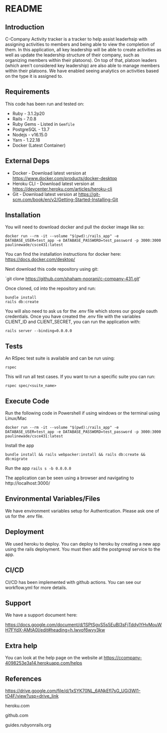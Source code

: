 # README

## Introduction

C-Company Activity tracker is a tracker to help assist leaderhsip with assigning activities to members and being able to view the completion of them. In this application, all key leadership will be able to create activities as well as update the leadership structure of their company, such as organizing members within their platoons). On top of that, platoon leaders (which aren't considered key leadership) are also able to manage members within their platoons. We have enabled seeing analytics on activities based on the type it is assigned to.

## Requirements

This code has been run and tested on:

- Ruby - 3.1.2p20
- Rails - 7.0.8
- Ruby Gems - Listed in `Gemfile`
- PostgreSQL - 13.7
- Nodejs - v16.15.0
- Yarn - 1.22.18
- Docker (Latest Container)


## External Deps

- Docker - Download latest version at https://www.docker.com/products/docker-desktop
- Heroku CLI - Download latest version at https://devcenter.heroku.com/articles/heroku-cli
- Git - Download latest version at https://git-scm.com/book/en/v2/Getting-Started-Installing-Git

## Installation
You will need to download docker and pull the docker image like so:
```
docker run --rm -it --volume "$(pwd):/rails_app" -e DATABASE_USER=test_app -e DATABASE_PASSWORD=test_password -p 3000:3000 paulinewade/csce431:latest
```
You can find the installation instructions for docker here: 
https://docs.docker.com/desktop/ 

Next download this code repository using git:

`git clone https://github.com/shaham-noorani/c-company-431.git'

Once cloned, cd into the repository and run:

```
bundle install
rails db:create
```

You will also need to ask us for the .env file which stores our google oauth credentials. Once you have created the .env file with the variables CLIENT_ID and CLIENT_SECRET, you can run the application with:

```
rails server --binding=0.0.0.0
```

## Tests

An RSpec test suite is available and can be run using:

`rspec`

This will run all test cases. If you want to run a specific suite you can run:

```
rspec spec/<suite_name>
```

## Execute Code

Run the following code in Powershell if using windows or the terminal using Linux/Mac


`docker run --rm -it --volume "$(pwd):/rails_app" -e DATABASE_USER=test_app -e DATABASE_PASSWORD=test_password -p 3000:3000 paulinewade/csce431:latest`


Install the app

`bundle install && rails webpacker:install && rails db:create && db:migrate`


Run the app
`rails s -b 0.0.0.0`


The application can be seen using a browser and navigating to http://localhost:3000/


## Environmental Variables/Files

We have environment variables setup for Authentication. Please ask one of us for the .env file.


## Deployment

We used heroku to deploy. You can deploy to heroku by creating a new app using the rails deployment. You must then add the postgresql service to the app. 
## CI/CD

CI/CD has been implemented with github actions. You can see our workflow.yml for more details. 

## Support

We have a support document here:

https://docs.google.com/document/d/1SPtSgvS5s5EuBI3sFjTddylYHvMouWH7FYdX-AMtA0I/edit#heading=h.lwvof6wvy3kw 
## Extra help

You can look at the help page on the website at https://ccompany-4098253e3a14.herokuapp.com/helps

## References

https://drive.google.com/file/d/1xSYK70NL_6ANkEfl7sG_UGi3Wl1-tO4F/view?usp=drive_link

heroku.com

github.com

guides.rubyonrails.org